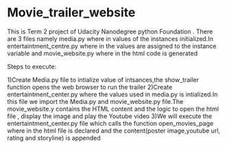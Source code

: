 # Movie_trailer_website
This is Term 2 project of Udacity Nanodegree python Foundation . There are 3 files namely media.py where in values of the instances initialized.In entertaintment_centre.py where in the values are assigned to the instance variable and movie_website.py where in the html code is generated 

Steps to execute:       

 1)Create Media.py file to intialize value of intsances,the show_trailer function opens the web browser to run the trailer
 2)Create entertaintment_center.py where the values used in media.py is intialized.In this file we import the Media.py and             movie_website.py file.The movie_website.y contains the HTML content and the logic to open the html file , display the image and play the Youtube video
3)We will execute the entertaintment_center.py file which calls the function open_movies_page where in the html file is declared and the content(poster image,youtube url, rating and storyline) is appended
